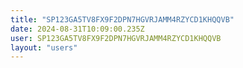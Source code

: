```yaml
---
title: "SP123GA5TV8FX9F2DPN7HGVRJAMM4RZYCD1KHQQVB"
date: 2024-08-31T10:09:00.235Z
user: SP123GA5TV8FX9F2DPN7HGVRJAMM4RZYCD1KHQQVB
layout: "users"
---
```

    